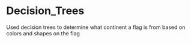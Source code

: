 # Decision_Trees
Used decision trees to determine what continent a flag is from based on colors and shapes on the flag
